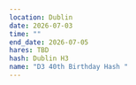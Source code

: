 ```yaml
---
location: Dublin
date: 2026-07-03
time: ""
end_date: 2026-07-05
hares: TBD
hash: Dublin H3
name: "D3 40th Birthday Hash "
---
```

